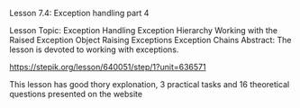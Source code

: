 Lesson 7.4: Exception handling part 4

Lesson Topic: Exception Handling
Exception Hierarchy
Working with the Raised Exception Object
Raising Exceptions
Exception Chains
Abstract: The lesson is devoted to working with exceptions.

https://stepik.org/lesson/640051/step/1?unit=636571

This lesson has good thory explonation, 3 practical tasks and 16 theoretical questions presented on the website
